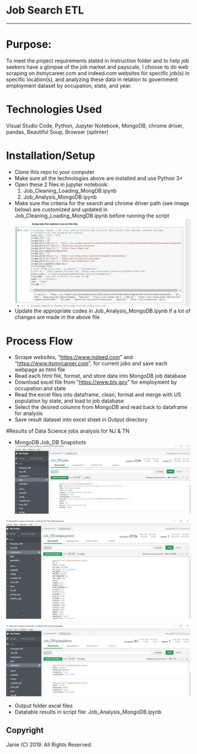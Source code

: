 # Job Search ETL                                                                 
-----
# Purpose:
To meet the project requirements stated in Instruction folder and to help job seekers have a glimpse of the job market and payscale, I choose to do web scraping on itsmycareer.com and indeed.com websites for specific job(s) in specific location(s), and analyzing these data in relation to government employment dataset by occupation, state, and year. 
 
# Technologies Used
Visual Studio Code, Python, Jupyter Notebook, MongoDB, chrome driver, pandas, Beautiful Soup, Browser (splinter) 

# Installation/Setup
* Clone this repo to your computer
* Make sure all the technologies above are installed and use Python 3+ 
* Open these 2 files in jupyter notebook:
  1) Job_Cleaning_Loading_MongDB.ipynb
  2) Job_Analysis_MongoDB.ipynb
* Make sure the criteria for the search and chrome driver path (see image below) are customized and updated in Job_Cleaning_Loading_MongDB.ipynb before running the script
![Setup.JPG](Images/Setup.JPG)
* Update the appropriate codes in Job_Analysis_MongoDB.ipynb if a lot of changes are made in the above file

# Process Flow
* Scrape websites, "https://www.indeed.com" and "https://www.itsmycareer.com", for current jobs and save each webpage as html file
* Read each html file, format, and store data into MongoDB job database
* Download excel file from "https://www.bls.gov" for employment by occupation and state
* Read the excel files into dataframe, clean, format and merge with US population by state, and load to job database
* Select the desired columns from MongoDB and read back to dataframe for analysis
* Save result dataset into excel sheet in Output directory

#Results of Data Science jobs analysis for NJ & TN  
* MongoDB Job_DB Snapshots
![Jobs.JPG](Images/Jobs.JPG)

![Employment.JPG](Images/Employment.JPG)

![Population.JPG](Images/Population.JPG)

* Output folder excel files
* Datatable results in script file: Job_Analysis_MongoDB.ipynb


## Copyright
Janie (C) 2019. All Rights Reserved.



